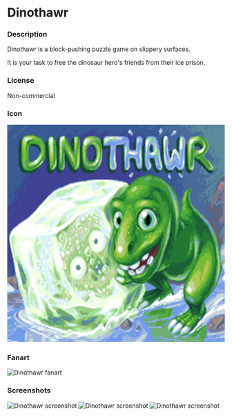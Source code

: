 # Dinothawr

### Description

Dinothawr is a block-pushing puzzle game on slippery surfaces.

It is your task to free the dinosaur hero's friends from their ice prison.

### License

Non-commercial

### Icon

![Dinothawr icon](game.libretro.dinothawr/resources/icon.png)

### Fanart

![Dinothawr fanart](game.libretro.dinothawr/resources/fanart.jpg)

### Screenshots

![Dinothawr screenshot](game.libretro.dinothawr/resources/screenshot-01.jpg)
![Dinothawr screenshot](game.libretro.dinothawr/resources/screenshot-02.jpg)
![Dinothawr screenshot](game.libretro.dinothawr/resources/screenshot-03.jpg)
